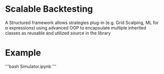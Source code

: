 # Scalable Backtesting

A Structured framework allows strategies plug-in (e.g. Grid Scalping, ML for α expressions) using advanced OOP to encapsulate multiple inherited classes as reusable and utilized source in the library

# Example

'''bash
Simulator.ipynb
'''
